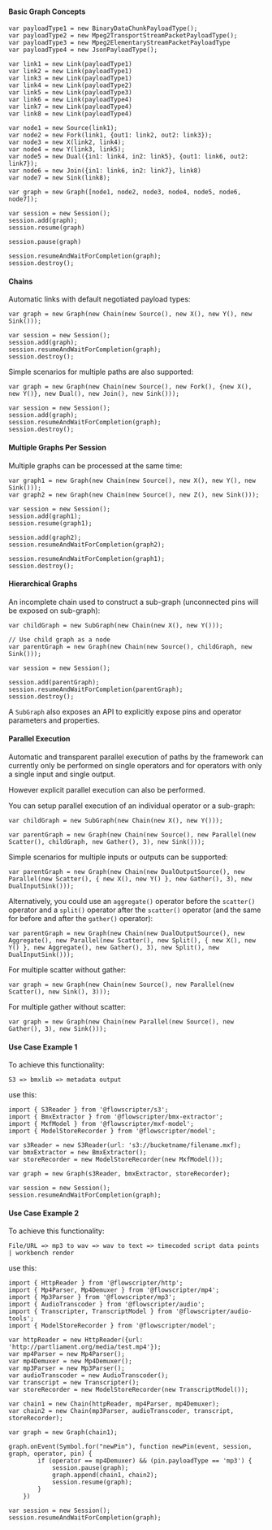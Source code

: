 #### Basic Graph Concepts

```
var payloadType1 = new BinaryDataChunkPayloadType();
var payloadType2 = new Mpeg2TransportStreamPacketPayloadType();
var payloadType3 = new Mpeg2ElementaryStreamPacketPayloadType
var payloadType4 = new JsonPayloadType();

var link1 = new Link(payloadType1)
var link2 = new Link(payloadType1)
var link3 = new Link(payloadType1)
var link4 = new Link(payloadType2)
var link5 = new Link(payloadType3)
var link6 = new Link(payloadType4)
var link7 = new Link(payloadType4)
var link8 = new Link(payloadType4)

var node1 = new Source(link1);
var node2 = new Fork(link1, {out1: link2, out2: link3});
var node3 = new X(link2, link4);
var node4 = new Y(link3, link5);
var node5 = new Dual({in1: link4, in2: link5}, {out1: link6, out2: link7});
var node6 = new Join({in1: link6, in2: link7}, link8)
var node7 = new Sink(link8);

var graph = new Graph([node1, node2, node3, node4, node5, node6, node7]);

var session = new Session();
session.add(graph);
session.resume(graph)

session.pause(graph)

session.resumeAndWaitForCompletion(graph);
session.destroy();
```

#### Chains

Automatic links with default negotiated payload types:

```
var graph = new Graph(new Chain(new Source(), new X(), new Y(), new Sink()));

var session = new Session();
session.add(graph);
session.resumeAndWaitForCompletion(graph);
session.destroy();
```

Simple scenarios for multiple paths are also supported:

```
var graph = new Graph(new Chain(new Source(), new Fork(), {new X(), new Y()}, new Dual(), new Join(), new Sink()));

var session = new Session();
session.add(graph);
session.resumeAndWaitForCompletion(graph);
session.destroy();
```

#### Multiple Graphs Per Session

Multiple graphs can be processed at the same time:
 
```
var graph1 = new Graph(new Chain(new Source(), new X(), new Y(), new Sink()));
var graph2 = new Graph(new Chain(new Source(), new Z(), new Sink()));

var session = new Session();
session.add(graph1);
session.resume(graph1);

session.add(graph2);
session.resumeAndWaitForCompletion(graph2);

session.resumeAndWaitForCompletion(graph1);
session.destroy();
```

#### Hierarchical Graphs

An incomplete chain used to construct a sub-graph (unconnected pins will be exposed on sub-graph):

```
var childGraph = new SubGraph(new Chain(new X(), new Y()));

// Use child graph as a node
var parentGraph = new Graph(new Chain(new Source(), childGraph, new Sink()));

var session = new Session();

session.add(parentGraph);
session.resumeAndWaitForCompletion(parentGraph);
session.destroy();
```

A `SubGraph` also exposes an API to explicitly expose pins and operator parameters and properties.

#### Parallel Execution 

Automatic and transparent parallel execution of paths by the framework can currently only be performed 
on single operators and for operators with only a single input and single output.

However explicit parallel execution can also be performed. 

You can setup parallel execution of an individual operator or a sub-graph:

```
var childGraph = new SubGraph(new Chain(new X(), new Y()));

var parentGraph = new Graph(new Chain(new Source(), new Parallel(new Scatter(), childGraph, new Gather(), 3), new Sink()));
```

Simple scenarios for multiple inputs or outputs can be supported:

```
var parentGraph = new Graph(new Chain(new DualOutputSource(), new Parallel(new Scatter(), { new X(), new Y() }, new Gather(), 3), new DualInputSink()));
```

Alternatively, you could use an `aggregate()` operator before the `scatter()` operator and a `split()` operator after the `scatter()` operator 
(and the same for before and after the `gather()` operator):


```
var parentGraph = new Graph(new Chain(new DualOutputSource(), new Aggregate(), new Parallel(new Scatter(), new Split(), { new X(), new Y() }, new Aggregate(), new Gather(), 3), new Split(), new DualInputSink()));
```

For multiple scatter without gather:

```
var graph = new Graph(new Chain(new Source(), new Parallel(new Scatter(), new Sink(), 3)));
```

For multiple gather without scatter:

```
var graph = new Graph(new Chain(new Parallel(new Source(), new Gather(), 3), new Sink()));
```

#### Use Case Example 1

To achieve this functionality:

```
S3 => bmxlib => metadata output
```

use this:

```
import { S3Reader } from '@flowscripter/s3';
import { BmxExtractor } from '@flowscripter/bmx-extractor';
import { MxfModel } from '@flowscripter/mxf-model';
import { ModelStoreRecorder } from '@flowscripter/model';

var s3Reader = new S3Reader(url: 's3://bucketname/filename.mxf);
var bmxExtractor = new BmxExtractor();
var storeRecorder = new ModelStoreRecorder(new MxfModel());

var graph = new Graph(s3Reader, bmxExtractor, storeRecorder);

var session = new Session();
session.resumeAndWaitForCompletion(graph);

```

#### Use Case Example 2

To achieve this functionality:

```
File/URL => mp3 to wav => wav to text => timecoded script data points | workbench render
```

use this:

```
import { HttpReader } from '@flowscripter/http';
import { Mp4Parser, Mp4Demuxer } from '@flowscripter/mp4';
import { Mp3Parser } from '@flowscripter/mp3';
import { AudioTranscoder } from '@flowscripter/audio';
import { Transcripter, TranscriptModel } from '@flowscripter/audio-tools';
import { ModelStoreRecorder } from '@flowscripter/model';

var httpReader = new HttpReader({url: 'http://partliament.org/media/test.mp4'});
var mp4Parser = new Mp4Parser();
var mp4Demuxer = new Mp4Demuxer();
var mp3Parser = new Mp3Parser();
var audioTranscoder = new AudioTranscoder();
var transcript = new Transcripter();
var storeRecorder = new ModelStoreRecorder(new TranscriptModel());

var chain1 = new Chain(httpReader, mp4Parser, mp4Demuxer);
var chain2 = new Chain(mp3Parser, audioTranscoder, transcript, storeRecorder);

var graph = new Graph(chain1);

graph.onEvent(Symbol.for("newPin"), function newPin(event, session, graph, operator, pin) {
        if (operator == mp4Demuxer) && (pin.payloadType == 'mp3') {
            session.pause(graph);
            graph.append(chain1, chain2);
            session.resume(graph);
        }
    })

var session = new Session();
session.resumeAndWaitForCompletion(graph);
```
